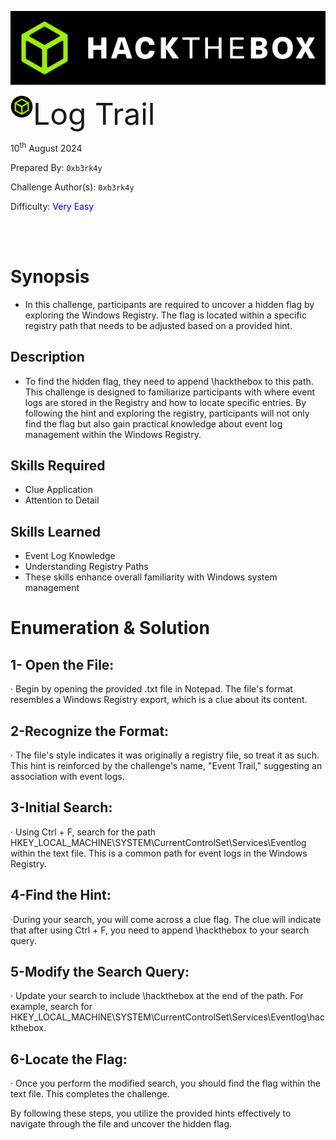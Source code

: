 ![img](assets/banner.png)

<img src='assets/htb.png' style='zoom: 10%;' align=left /> <font size='25'>Log Trail</font>

10<sup>th</sup> August 2024

Prepared By: `0xb3rk4y`

Challenge Author(s): `0xb3rk4y`

Difficulty: <font color='Blue'>Very Easy</font>





<br><br>





# Synopsis

- In this challenge, participants are required to uncover a hidden flag by exploring the Windows Registry. The flag is located within a specific registry path that needs to be adjusted based on a provided hint.

## Description

- To find the hidden flag, they need to append \hackthebox to this path. This challenge is designed to familiarize participants with where event logs are stored in the Registry and how to locate specific entries. By following the hint and exploring the registry, participants will not only find the flag but also gain practical knowledge about event log management within the Windows Registry.

## Skills Required

- Clue Application
- Attention to Detail

## Skills Learned

- Event Log Knowledge
- Understanding Registry Paths
- These skills enhance overall familiarity with Windows system management

# Enumeration & Solution

## 1- Open the File:

· Begin by opening the provided .txt file in Notepad. The file's format resembles a Windows Registry export, which is a clue about its content.



## 2-Recognize the Format:

· The file's style indicates it was originally a registry file, so treat it as such. This hint is reinforced by the challenge's name, "Event Trail," suggesting an association with event logs.



## 3-Initial Search:

· Using Ctrl + F, search for the path       HKEY_LOCAL_MACHINE\SYSTEM\CurrentControlSet\Services\Eventlog within the text file. This is a common path for event logs in the Windows Registry.



## 4-Find the Hint:

·During your search, you will come across a clue flag. The clue will indicate that after 
     using Ctrl + F, you need to append \hackthebox to your search query.



## 5-Modify the Search Query:

· Update your search to include \hackthebox at the end of the path. For example, search   for HKEY_LOCAL_MACHINE\SYSTEM\CurrentControlSet\Services\Eventlog\hackthebox.



## 6-Locate the Flag:

· Once you perform the modified search, you should find the flag within the text file. This completes the challenge.





By following these steps, you utilize the provided hints effectively to navigate through the file and uncover the hidden flag.
